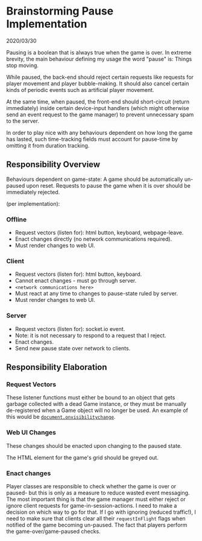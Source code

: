 
# Brainstorming Pause Implementation

2020/03/30

Pausing is a boolean that is always true when the game is over. In extreme brevity, the main behaviour defining my usage the word "pause" is: Things stop moving.

While paused, the back-end should reject certain requests like requests for player movement and player bubble-making. It should also cancel certain kinds of periodic events such as artificial player movement.

At the same time, when paused, the front-end should short-circuit (return immediately) inside certain device-input handlers (which might otherwise send an event request to the game manager) to prevent unnecessary spam to the server.

In order to play nice with any behaviours dependent on how long the game has lasted, such time-tracking fields must account for pause-time by omitting it from duration tracking.

## Responsibility Overview

Behaviours dependent on game-state: A game should be automatically un-paused upon reset. Requests to pause the game when it is over should be immediately rejected.

(per implementation):

### Offline

- Request vectors (listen for): html button, keyboard, webpage-leave.
- Enact changes directly (no network communications required).
- Must render changes to web UI.

### Client

- Request vectors (listen for): html button, keyboard.
- Cannot enact changes - must go through server.
- `<network communications here>`
- Must react at any time to changes to pause-state ruled by server.
- Must render changes to web UI.

### Server

- Request vectors (listen for): socket.io event.
- Note: it is not necessary to respond to a request that I reject.
- Enact changes.
- Send new pause state over network to clients.

## Responsibility Elaboration

### Request Vectors

These listener functions must either be bound to an object that gets garbage collected with a dead Game instance, or they must be manually de-registered when a Game object will no longer be used. An example of this would be [`document.onvisibilitychange`](https://developer.mozilla.org/en-US/docs/Web/API/Page_Visibility_API).

### Web UI Changes

These changes should be enacted upon changing to the paused state.

The HTML element for the game's grid should be greyed out.

### Enact changes

Player classes are responsible to check whether the game is over or paused- but this is only as a measure to reduce wasted event messaging. The most important thing is that the game manager must either reject or ignore client requests for game-in-session-actions. I need to make a decision on which way to go for that. If I go with ignoring (reduced traffic!), I need to make sure that clients clear all their `requestInFlight` flags when notified of the game becoming un-paused. The fact that players perform the game-over/game-paused checks.
